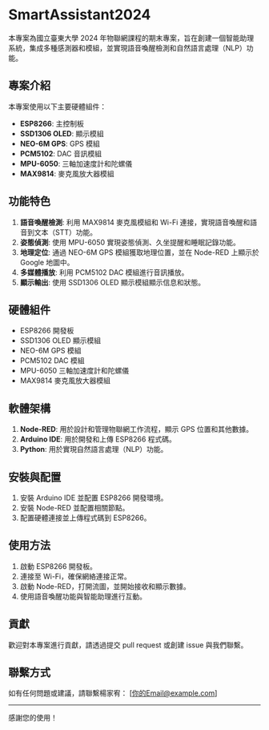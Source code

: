 # SmartAssistant2024

本專案為國立臺東大學 2024 年物聯網課程的期末專案，旨在創建一個智能助理系統，集成多種感測器和模組，並實現語音喚醒檢測和自然語言處理（NLP）功能。

## 專案介紹

本專案使用以下主要硬體組件：
- **ESP8266**: 主控制板
- **SSD1306 OLED**: 顯示模組
- **NEO-6M GPS**: GPS 模組
- **PCM5102**: DAC 音訊模組
- **MPU-6050**: 三軸加速度計和陀螺儀
- **MAX9814**: 麥克風放大器模組

## 功能特色

1. **語音喚醒檢測**: 利用 MAX9814 麥克風模組和 Wi-Fi 連接，實現語音喚醒和語音到文本（STT）功能。
2. **姿態偵測**: 使用 MPU-6050 實現姿態偵測、久坐提醒和睡眠記錄功能。
3. **地理定位**: 通過 NEO-6M GPS 模組獲取地理位置，並在 Node-RED 上顯示於 Google 地圖中。
4. **多媒體播放**: 利用 PCM5102 DAC 模組進行音訊播放。
5. **顯示輸出**: 使用 SSD1306 OLED 顯示模組顯示信息和狀態。

## 硬體組件

- ESP8266 開發板
- SSD1306 OLED 顯示模組
- NEO-6M GPS 模組
- PCM5102 DAC 模組
- MPU-6050 三軸加速度計和陀螺儀
- MAX9814 麥克風放大器模組

## 軟體架構

1. **Node-RED**: 用於設計和管理物聯網工作流程，顯示 GPS 位置和其他數據。
2. **Arduino IDE**: 用於開發和上傳 ESP8266 程式碼。
3. **Python**: 用於實現自然語言處理（NLP）功能。

## 安裝與配置

1. 安裝 Arduino IDE 並配置 ESP8266 開發環境。
2. 安裝 Node-RED 並配置相關節點。
3. 配置硬體連接並上傳程式碼到 ESP8266。

## 使用方法

1. 啟動 ESP8266 開發板。
2. 連接至 Wi-Fi，確保網絡連接正常。
3. 啟動 Node-RED，打開流圖，並開始接收和顯示數據。
4. 使用語音喚醒功能與智能助理進行互動。

## 貢獻

歡迎對本專案進行貢獻，請透過提交 pull request 或創建 issue 與我們聯繫。

## 聯繫方式

如有任何問題或建議，請聯繫楊家宥： [你的Email@example.com]

---

感謝您的使用！
